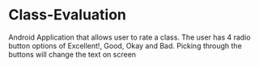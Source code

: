 # Class-Evaluation

Android Application that allows user to rate a class. The user has 4 radio button options of Excellent!, Good, Okay and Bad. Picking through the buttons will change the text on screen
